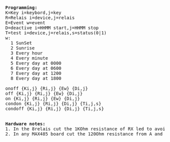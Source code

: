 <pre>
<b>Programming:</b>
K=Key i=keybord,j=key
R=Relais i=device,j=relais
E=Event w=event
D=deactive i=HHMM start,j=HHMM stop
T=test i=device,j=relais,s=status(0|1)
w:
  1 SunSet
  2 Sunrise
  3 Every hour
  4 Every minute
  5 Every day at 0000
  6 Every day at 0600
  7 Every day at 1200
  8 Every day at 1800

onoff {Ki,j} {Ri,j} {Ew} {Di,j}
off {Ki,j} {Ri,j} {Ew} {Di,j}
on {Ki,j} {Ri,j} {Ew} {Di,j}
condon {Ki,j} {Ri,j} {Di,j} {Ti,j,s}
condoff {Ki,j} {Ri,j} {Di,j} {Ti,j,s}
  
  
<b>Hardware notes:</b>
1. In the 8relais cut the 1KOhm resistance of RX led to avoid multiple impedence parallel
2. In any MAX485 board cut the 120Ohm resistance from A and B (add only in the head and tail) it is labelled R7

